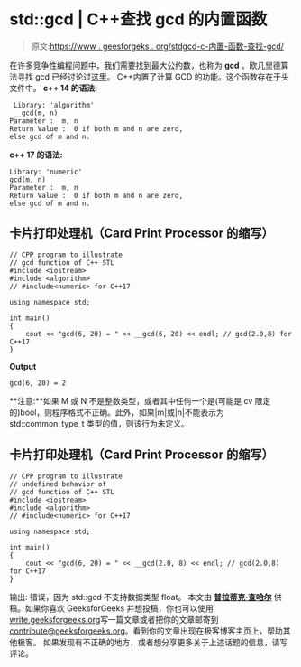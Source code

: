 # std::gcd | C++查找 gcd 的内置函数

> 原文:[https://www . geesforgeks . org/stdgcd-c-内置-函数-查找-gcd/](https://www.geeksforgeeks.org/stdgcd-c-inbuilt-function-finding-gcd/)

在许多竞争性编程问题中，我们需要找到最大公约数，也称为 **gcd** 。欧几里德算法寻找 gcd 已经讨论过[这里](https://www.geeksforgeeks.org/basic-and-extended-euclidean-algorithms/)。
C++内置了计算 GCD 的功能。这个函数存在于头文件中。
**c++ 14 的语法:**

```
 Library: 'algorithm'
 __gcd(m, n) 
Parameter :  m, n
Return Value :  0 if both m and n are zero, 
else gcd of m and n.
```

**c++ 17 的语法:**

```
Library: 'numeric'
gcd(m, n)
Parameter :  m, n
Return Value :  0 if both m and n are zero,
else gcd of m and n.
```

## 卡片打印处理机（Card Print Processor 的缩写）

```
// CPP program to illustrate
// gcd function of C++ STL
#include <iostream>
#include <algorithm>
// #include<numeric> for C++17

using namespace std;

int main()
{
    cout << "gcd(6, 20) = " << __gcd(6, 20) << endl; // gcd(2.0,8) for C++17
}
```

**Output**

```
gcd(6, 20) = 2

```

**注意:**如果 M 或 N 不是整数类型，或者其中任何一个是(可能是 cv 限定的)bool，则程序格式不正确。此外，如果|m|或|n|不能表示为 std::common_type_t 类型的值，则该行为未定义。

## 卡片打印处理机（Card Print Processor 的缩写）

```
// CPP program to illustrate
// undefined behavior of
// gcd function of C++ STL
#include <iostream>
#include <algorithm>
// #include<numeric> for C++17

using namespace std;

int main()
{
    cout << "gcd(6, 20) = " << __gcd(2.0, 8) << endl; // gcd(2.0,8) for C++17
}
```

输出:
错误，因为 std::gcd 不支持数据类型 float。
本文由 [**普拉蒂克·查哈尔**](http://www.github.com/pratik-chhajer) 供稿。如果你喜欢 GeeksforGeeks 并想投稿，你也可以使用[write.geeksforgeeks.org](https://write.geeksforgeeks.org)写一篇文章或者把你的文章邮寄到 contribute@geeksforgeeks.org。看到你的文章出现在极客博客主页上，帮助其他极客。
如果发现有不正确的地方，或者想分享更多关于上述话题的信息，请写评论。